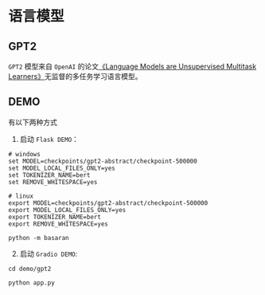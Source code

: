 # 语言模型

## GPT2

`GPT2` 模型来自 `OpenAI` 的论文[《Language Models are Unsupervised Multitask Learners》](https://d4mucfpksywv.cloudfront.net/better-language-models/language-models.pdf)无监督的多任务学习语言模型。

## DEMO

有以下两种方式

1. 启动 `Flask DEMO`：

```commandline
# windows
set MODEL=checkpoints/gpt2-abstract/checkpoint-500000
set MODEL_LOCAL_FILES_ONLY=yes
set TOKENIZER_NAME=bert
set REMOVE_WHITESPACE=yes

# linux
export MODEL=checkpoints/gpt2-abstract/checkpoint-500000
export MODEL_LOCAL_FILES_ONLY=yes
export TOKENIZER_NAME=bert
export REMOVE_WHITESPACE=yes

python -m basaran 
```

2. 启动 `Gradio DEMO`:

```commandline
cd demo/gpt2

python app.py
```